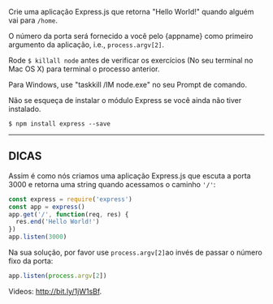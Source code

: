 Crie uma aplicação Express.js que retorna "Hello World!" quando alguém vai para `/home`.

O número da porta será fornecido a você pelo {appname} como primeiro argumento da aplicação, i.e., `process.argv[2]`.

Rode `$ killall node`  antes de verificar os exercícios (No seu terminal no Mac OS X) para terminal o processo anterior.

Para Windows, use "taskkill /IM node.exe" no seu Prompt de comando.

Não se esqueça de instalar o módulo Express se você ainda não tiver instalado.

```
$ npm install express --save
```

-----------------------------

## DICAS

Assim é como nós criamos uma aplicação Express.js que escuta a porta 3000 e retorna uma string quando acessamos o caminho `'/'`:

```js
const express = require('express')
const app = express()
app.get('/', function(req, res) {
  res.end('Hello World!')
})
app.listen(3000)
```

Na sua solução, por favor use `process.argv[2]`ao invés de passar o número fixo da porta:

```js
app.listen(process.argv[2])
```

Videos: http://bit.ly/1jW1sBf.
